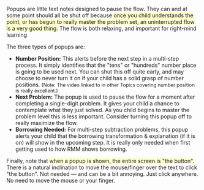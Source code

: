 <p>Popups are little text notes designed to pause the flow. They can and at some point should all be shut off because <span style="background-color:#ffffcc">once you child understands the point, or has begun to really master the problem set, an uninterrupted flow is a very good thing.</span> The flow is both relaxing, and important for right-mind learning</p>

<p>The three types of popups are:
<ul>
<li><b>Number Position:</b> This alerts before the next step in a multi-step process. It simply identifies that the "tens" or "hundreds" number place is going to be used next. You can shut this off quite early, and may choose to never turn it on if your child has a solid grasp of number positions. <span style="font-size:90%;">(Note: The video linked to in other Topics covering number position is really excellent.)</span></li>
<li><b>Next Problem:</b> The popup is used to pause the flow for a moment after completing a single-digit problem. It gives your child a chance to contemplate what they just solved. As you child begins to master the problem level this is less important. Consider turning this popup off to really maximize the flow.</li>
<li><b>Borrowing Needed:</b> For multi-step subtraction problems, this popup alerts your child that the borrowing transformation &amp; explanation (if it is on) will show in the upcoming step. It is really only needed when first getting used to how RMM shows borrowing.</li>
</ul>

<p>Finally, note that <span style="background-color:#ffffcc">when a popup is shown, the entire screen is "the button".</span> There is a natural inclination to move the mouse/finger over the text to click "the button". Not needed &#151; and can be a bit annoying. Just click anywhere. No need to move the mouse or your finger.

